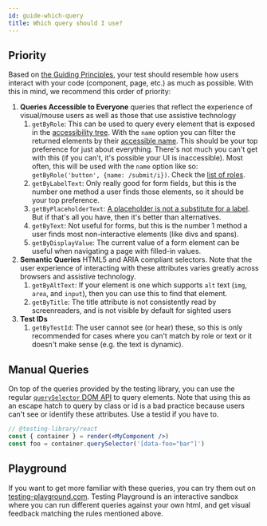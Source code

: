 ```yaml
---
id: guide-which-query
title: Which query should I use?
---
```


## Priority

Based on [the Guiding Principles](guiding-principles.md), your test should
resemble how users interact with your code (component, page, etc.) as much as
possible. With this in mind, we recommend this order of priority:

1. **Queries Accessible to Everyone** queries that reflect the experience of
   visual/mouse users as well as those that use assistive technology
   1. `getByRole`: This can be used to query every element that is exposed in
      the
      [accessibility tree](https://developer.mozilla.org/en-US/docs/Glossary/AOM).
      With the `name` option you can filter the returned elements by their
      [accessible name](https://www.w3.org/TR/accname-1.1/). This should be your
      top preference for just about everything. There's not much you can't get
      with this (if you can't, it's possible your UI is inaccessible). Most
      often, this will be used with the `name` option like so:
      `getByRole('button', {name: /submit/i})`. Check the
      [list of roles](https://developer.mozilla.org/en-US/docs/Web/Accessibility/ARIA/ARIA_Techniques#Roles).
   1. `getByLabelText`: Only really good for form fields, but this is the number
      one method a user finds those elements, so it should be your top
      preference.
   1. `getByPlaceholderText`:
      [A placeholder is not a substitute for a label](https://www.nngroup.com/articles/form-design-placeholders/).
      But if that's all you have, then it's better than alternatives.
   1. `getByText`: Not useful for forms, but this is the number 1 method a user
      finds most non-interactive elements (like divs and spans).
   1. `getByDisplayValue`: The current value of a form element can be useful
      when navigating a page with filled-in values.
1. **Semantic Queries** HTML5 and ARIA compliant selectors. Note that the user
   experience of interacting with these attributes varies greatly across
   browsers and assistive technology.
   1. `getByAltText`: If your element is one which supports `alt` text (`img`,
      `area`, and `input`), then you can use this to find that element.
   1. `getByTitle`: The title attribute is not consistently read by
      screenreaders, and is not visible by default for sighted users
1. **Test IDs**
   1. `getByTestId`: The user cannot see (or hear) these, so this is only
      recommended for cases where you can't match by role or text or it doesn't
      make sense (e.g. the text is dynamic).

## Manual Queries

On top of the queries provided by the testing library, you can use the regular
[`querySelector` DOM API](https://developer.mozilla.org/en-US/docs/Web/API/Document/querySelector)
to query elements. Note that using this as an escape hatch to query by class or
id is a bad practice because users can't see or identify these attributes. Use a
testid if you have to.

```jsx
// @testing-library/react
const { container } = render(<MyComponent />)
const foo = container.querySelector('[data-foo="bar"]')
```

## Playground

If you want to get more familiar with these queries, you can try them out on
[testing-playground.com](https://testing-playground.com). Testing Playground is
an interactive sandbox where you can run different queries against your own
html, and get visual feedback matching the rules mentioned above.
